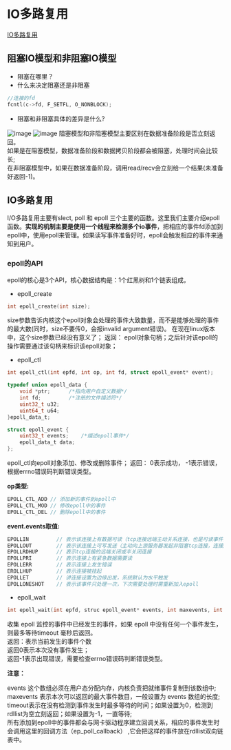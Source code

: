 # IO多路复用

[IO多路复用](https://blog.csdn.net/u014183456/article/details/121441877?spm=1001.2014.3001.5501)

## 阻塞IO模型和非阻塞IO模型
- 阻塞在哪里？
- 什么来决定阻塞还是非阻塞

```c
//连接的fd
fcntl(c->fd, F_SETFL, O_NONBLOCK);
```

- 阻塞和非阻塞具体的差异是什么?

![image](https://img-blog.csdnimg.cn/06e2e9ba24e54b1491b976f39024358c.png?x-oss-process=image/watermark,type_ZHJvaWRzYW5zZmFsbGJhY2s,shadow_50,text_Q1NETiBAYmlyYXRlX-Wwj-Wwj-S6uueUnw==,size_18,color_FFFFFF,t_70,g_se,x_16)
![image](https://img-blog.csdnimg.cn/4bda80278d7741df8df0f6fe49a801ef.png?x-oss-process=image/watermark,type_ZHJvaWRzYW5zZmFsbGJhY2s,shadow_50,text_Q1NETiBAYmlyYXRlX-Wwj-Wwj-S6uueUnw==,size_17,color_FFFFFF,t_70,g_se,x_16)
阻塞模型和非阻塞模型主要区别在数据准备阶段是否立刻返回。<br>
如果是在阻塞模型，数据准备阶段和数据拷贝阶段都会被阻塞，处理时间会比较长;<br>
在非阻塞模型中，如果在数据准备阶段，调用read/recv会立刻给一个结果(未准备好返回-1)。

## IO多路复用
I/O多路复用主要有slect, poll 和 epoll 三个主要的函数。这里我们主要介绍epoll函数。**实现的机制主要是使用一个线程来检测多个io事件**，把相应的事件fd添加到epoll中，使用epoll来管理。如果读写事件准备好时，epoll会触发相应的事件来通知到用户。

### epoll的API

epoll的核心是3个API，核心数据结构是：1个红黑树和1个链表组成。

- epoll_create

```c
int epoll_create(int size);
```
size参数告诉内核这个epoll对象会处理的事件⼤致数量，⽽不是能够处理的事件的最⼤数(同时，size不要传0，会报invalid argument错误)。
在现在linux版本中，这个size参数已经没有意义了；
返回： epoll对象句柄；之后针对该epoll的操作需要通过该句柄来标识该epoll对象；

- epoll_ctl
```c
int epoll_ctl(int epfd, int op, int fd, struct epoll_event* event);

typedef union epoll_data {
    void *ptr;      /*指向用户自定义数据*/
    int fd;         /*注册的文件描述符*/
    uint32_t u32;
    uint64_t u64;
}epoll_data_t;

struct epoll_event {
    uint32_t events;    /*描述epoll事件*/
    epoll_data_t data;
};

```
epoll_ctl向epoll对象添加、修改或删除事件；
返回： 0表示成功， -1表示错误，根据errno错误码判断错误类型。

**op类型:**
```c
EPOLL_CTL_ADD // 添加新的事件到epoll中
EPOLL_CTL_MOD // 修改epoll中的事件
EPOLL_CTL_DEL // 删除epoll中的事件
```

**event.events取值:**
```c
EPOLLIN         // 表示该连接上有数据可读（tcp连接远端主动关系连接，也是可读事件，因为需要处理发送来的FIN包，FIN包就是read返回0）
EPOLLOUT        // 表示该连接上可写发送（主动向上游服务器发起非阻塞tcp连接，连接建立成功事件相当于可写事件）
EPOLLRDHUP      // 表示tcp连接的远端关闭或半关闭连接
EPOLLPRI        // 表示连接上有紧急数据需要读
EPOLLERR        // 表示连接上发生错误
EROLLHUP        // 表示连接被挂起
EPOLLET         // 讲连接设置为边缘出发，系统默认为水平触发
EPOLLONESHOT    // 表示该事件只处理一次，下次需要处理时需重新加入epoll
```

- epoll_wait
```c
int epoll_wait(int epfd, struc epoll_event* events, int maxevents, int timeout);
```
收集 epoll 监控的事件中已经发⽣的事件，如果 epoll 中没有任何⼀个事件发⽣，则最多等待timeout 毫秒后返回。<br>
返回：表示当前发⽣的事件个数<br>
返回0表示本次没有事件发⽣；<br>
返回-1表示出现错误，需要检查errno错误码判断错误类型。

**注意：**

events 这个数组必须在⽤户态分配内存，内核负责把就绪事件复制到该数组中;<br>
maxevents 表示本次可以返回的最⼤事件数⽬，⼀般设置为 events 数组的⻓度;<br>
timeout表示在没有检测到事件发⽣时最多等待的时间；如果设置为0，检测到rdllist为空⽴刻返回；如果设置为-1，⼀直等待;<br>
所有添加到epoll中的事件都会与⽹卡驱动程序建⽴回调关系，相应的事件发⽣时会调⽤这⾥的回调⽅法（ep_poll_callback） ,它会把这样的事件放在rdllist双向链表中。
